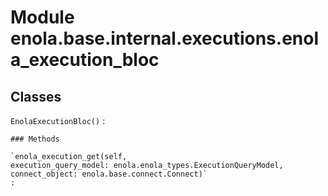 Module enola.base.internal.executions.enola_execution_bloc
==========================================================

Classes
-------

`EnolaExecutionBloc()`
:   

    ### Methods

    `enola_execution_get(self, execution_query_model: enola.enola_types.ExecutionQueryModel, connect_object: enola.base.connect.Connect)`
    :